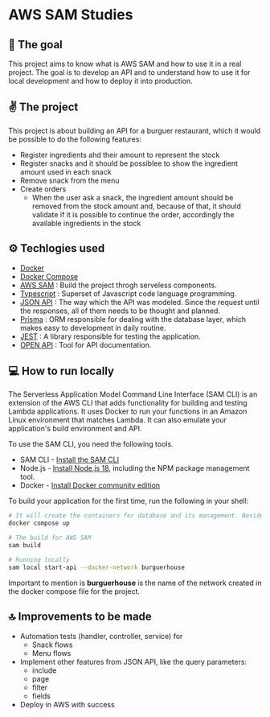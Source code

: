# AWS SAM Studies

## 🥅 The goal
This project aims to know what is AWS SAM and how to use it in a real project. The goal is to develop an API and to understand how to use it for local development and how to deploy it into production.

## ✌️ The project
This project is about building an API for a burguer restaurant, which it would be possible to do the following features:
- Register ingredients ahd their amount to represent the stock
- Register snacks and it should be possiblee to show the ingredient amount used in each snack
- Remove snack from the menu
- Create orders
  - When the user ask a snack, the ingredient amount should be removed from the stock amount and, because of that, it should validate if it is possible to continue the order, accordingly the available ingredients in the stock


## ⚙️ Techlogies used

* [Docker](https://docs.docker.com/)
* [Docker Compose](https://docs.docker.com/engine/reference/commandline/compose/)
* [AWS SAM](https://docs.aws.amazon.com/serverless-application-model/latest/developerguide/what-is-sam.html) : Build the project throgh serveless components.
* [Typescript](https://www.typescriptlang.org/docs/handbook/typescript-in-5-minutes.html) : Superset of Javascript code language programming.
* [JSON API](https://jsonapi.org/format/) : The way which the API was modeled. Since the request until the responses, all of them needs to be thought and planned.
* [Prisma](https://www.prisma.io/docs/orm/reference/prisma-cli-reference) : ORM responsible for dealing with the database layer, which makes easy to development in daily routine.
* [JEST](https://jestjs.io/pt-BR/) : A library responsible for testing the application. 
* [OPEN API](https://swagger.io/docs/specification/about/) : Tool for API documentation. 


## 💻 How to run locally

The Serverless Application Model Command Line Interface (SAM CLI) is an extension of the AWS CLI that adds functionality for building and testing Lambda applications. It uses Docker to run your functions in an Amazon Linux environment that matches Lambda. It can also emulate your application's build environment and API.

To use the SAM CLI, you need the following tools.

* SAM CLI - [Install the SAM CLI](https://docs.aws.amazon.com/serverless-application-model/latest/developerguide/serverless-sam-cli-install.html)
* Node.js - [Install Node.js 18](https://nodejs.org/en/), including the NPM package management tool.
* Docker - [Install Docker community edition](https://hub.docker.com/search/?type=edition&offering=community)

To build your application for the first time, run the following in your shell:

```bash
# It will create the containers for database and its management. Besides that, it will create the network, which is important for the process
docker compose up

# The build for AWS SAM
sam build

# Running locally
sam local start-api --docker-network burguerhouse
```

Important to mention is **burguerhouse** is the name of the network created in the docker compose file for the project.

## 🔝 Improvements to be made
- Automation tests (handler, controller, service) for 
  - Snack flows 
  - Menu flows 
- Implement other features from JSON API, like the query parameters:
  - include
  - page 
  - filter 
  - fields
- Deploy in AWS with success